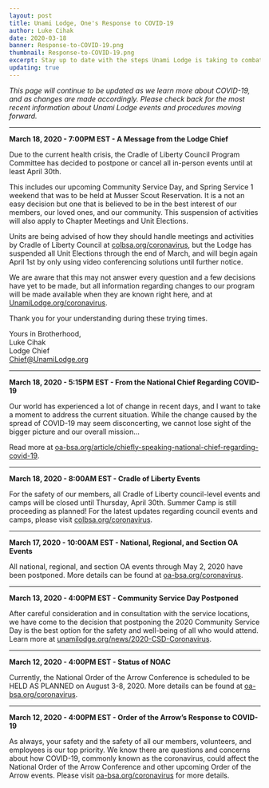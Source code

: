 ```yaml
---
layout: post
title: Unami Lodge, One's Response to COVID-19
author: Luke Cihak
date: 2020-03-18
banner: Response-to-COVID-19.png
thumbnail: Response-to-COVID-19.png
excerpt: Stay up to date with the steps Unami Lodge is taking to combat Coronavirus.
updating: true
---
```


<em>This page will continue to be updated as we learn more about COVID-19, and as changes are made accordingly. Please check back for the most recent information about Unami Lodge events and procedures moving forward.</em>

<hr>

<strong>March 18, 2020 - 7:00PM EST - A Message from the Lodge Chief</strong>

Due to the current health crisis, the Cradle of Liberty Council Program Committee has decided to postpone or cancel all in-person events until at least April 30th.

This includes our upcoming Community Service Day, and Spring Service 1 weekend that was to be held at Musser Scout Reservation. It is a not an easy decision but one that is believed to be in the best interest of our members, our loved ones, and our community. This suspension of activities will also apply to Chapter Meetings and Unit Elections.

Units are being advised of how they should handle meetings and activities by Cradle of Liberty Council at [colbsa.org/coronavirus](https://colbsa.org/coronavirus), but the Lodge has suspended all Unit Elections through the end of March, and will begin again April 1st by only using video conferencing solutions until further notice.

We are aware that this may not answer every question and a few decisions have yet to be made, but all information regarding changes to our program will be made available when they are known right here, and at [UnamiLodge.org/coronavirus](#).

Thank you for your understanding during these trying times.

Yours in Brotherhood,  
Luke Cihak  
Lodge Chief  
[Chief@UnamiLodge.org](/contact?recipient=chief)

<hr>

<strong>March 18, 2020 - 5:15PM EST - From the National Chief Regarding COVID-19</strong>

Our world has experienced a lot of change in recent days, and I want to take a moment to address the current situation. While the change caused by the spread of COVID-19 may seem disconcerting, we cannot lose sight of the bigger picture and our overall mission...

Read more at [oa-bsa.org/article/chiefly-speaking-national-chief-regarding-covid-19](https://oa-bsa.org/article/chiefly-speaking-national-chief-regarding-covid-19).

<hr>

<strong>March 18, 2020 - 8:00AM EST - Cradle of Liberty Events</strong>

For the safety of our members, all Cradle of Liberty council-level events and camps will be closed until Thursday, April 30th. Summer Camp is still proceeding as planned! For the latest updates regarding council events and camps, please visit [colbsa.org/coronavirus](colbsa.org/coronavirus).

<hr>

<strong>March 17, 2020 - 10:00AM EST - National, Regional, and Section OA Events</strong>

All national, regional, and section OA events through May 2, 2020 have been postponed. More details can be found at [oa-bsa.org/coronavirus](https://oa-bsa.org/coronavirus).

<hr>

<strong>March 13, 2020 - 4:00PM EST - Community Service Day Postponed</strong>

After careful consideration and in consultation with the service locations, we have come to the decision that postponing the 2020 Community Service Day is the best option for the safety and well-being of all who would attend.  Learn more at [unamilodge.org/news/2020-CSD-Coronavirus](https://unamilodge.org/news/2020-CSD-Coronavirus).

<hr>

<strong>March 12, 2020 - 4:00PM EST - Status of NOAC</strong>

Currently, the National Order of the Arrow Conference is scheduled to be HELD AS PLANNED on August 3-8, 2020.  More details can be found at [oa-bsa.org/coronavirus](https://oa-bsa.org/coronavirus).

<hr>

<strong>March 12, 2020 - 4:00PM EST - Order of the Arrow’s Response to COVID-19</strong>

As always, your safety and the safety of all our members, volunteers, and employees is our top priority. We know there are questions and concerns about how COVID-19, commonly known as the coronavirus, could affect the National Order of the Arrow Conference and other upcoming Order of the Arrow events. Please visit [oa-bsa.org/coronavirus](https://oa-bsa.org/coronavirus) for more details.